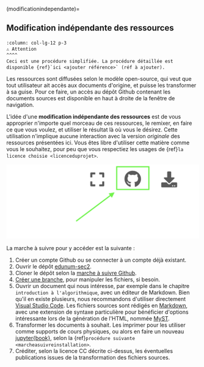 (modificationindependante)=
## Modification indépendante des ressources

````{panels}
:column: col-lg-12 p-3
⚠️ Attention
^^^^
Ceci est une procédure simplifiée. La procédure détaillée est disponible {ref}`ici <ajouter référence>` (réf à ajouter). 
````

Les ressources sont diffusées selon le modèle open-source, qui veut que tout utilisateur ait accès aux documents d'origine, et puisse les transformer à sa guise. Pour ce faire, un accès au dépôt Github contenant les documents sources est disponible en haut à droite de la fenêtre de navigation. 

L'idée d'une **modification indépendante des ressources** est de vous approprier n'importe quel morceau de ces ressources, le remixer, en faire ce que vous voulez, et utiliser le résultat là où vous le désirez. Cette utilisation n'implique aucune interaction avec la version *originale* des ressources présentées ici. Vous êtes libre d'utiliser cette matière comme vous le souhaitez, pour peu que vous respectiez les usages de {ref}`la licence choisie <licenceduprojet>`. 

![iconeGit](images/presentation/iconegit.png)

La marche à suivre pour y accéder est la suivante : 

1. Créer un compte Github ou se connecter à un compte déjà existant. 
2. Ouvrir le dépôt [edunum-sec2](https://github.com/edunum-sec2/ressources).
3. Cloner le dépôt selon la [marche à suivre Github](https://docs.github.com/en/free-pro-team@latest/github/creating-cloning-and-archiving-repositories/cloning-a-repository). 
4. [Créer une branche](https://docs.github.com/en/free-pro-team@latest/github/collaborating-with-issues-and-pull-requests/creating-and-deleting-branches-within-your-repository#:~:text=Further%20reading-,Creating%20a%20branch,main%20page%20of%20the%20repository.&text=Click%20the%20branch%20selector%20menu,branch%2C%20then%20select%20Create%20branch), pour manipuler les fichiers, si besoin. 
5. Ouvrir un document qui nous intéresse, par exemple dans le chapitre `introduction à l'algorithmique`, avec un éditeur de Markdown. Bien qu'il en existe plusieurs, nous recommandons d'utiliser directement [Visual Studio Code](https://code.visualstudio.com/). Les fichiers sources sont rédigés en [Markdown](https://www.markdownguide.org/), avec une extension de syntaxe particulière pour bénéficier d'options intéressante lors de la génération de l'HTML, nommée [MyST](https://myst-parser.readthedocs.io/en/latest/). 
6. Transformer les documents à souhait. Les imprimer pour les utiliser comme supports de cours physiques, ou alors en faire un nouveau [jupyter{book}](https://jupyterbook.org/intro.html), selon la {ref}`procédure suivante <marcheasuivreinstallation>`. 
7. Créditer, selon la licence CC décrite ci-dessus, les éventuelles publications issues de la transformation des fichiers sources. 